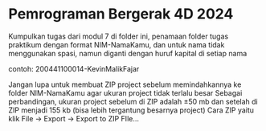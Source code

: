 # Pemrograman Bergerak 4D 2024
Kumpulkan tugas dari modul 7 di folder ini, penamaan folder tugas praktikum dengan format NIM-NamaKamu, dan untuk nama tidak menggunakan spasi, namun diganti dengan huruf kapital di setiap nama

contoh: 200441100014-KevinMalikFajar

Jangan lupa untuk membuat ZIP project sebelum memindahkannya ke folder NIM-NamaKamu agar ukuran project tidak terlalu besar
Sebagai perbandingan, ukuran project sebelum di ZIP adalah ±50 mb dan setelah di ZIP menjadi 155 kb (bisa lebih tergantung besarnya project)
Cara ZIP yaitu klik File -> Export -> Export to ZIP FIle...